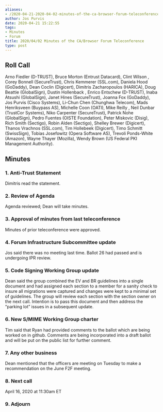 ```yaml
---
aliases:
- /2020-04-21-2020-04-02-minutes-of-the-ca-browser-forum-teleconference/
author: Jos Purvis
date: 2020-04-21 15:22:55
tags:
- Minutes
- Forum
title: 2020/04/02 Minutes of the CA/Browser Forum Teleconference
type: post
---
```


## Roll Call 

Arno Fiedler (D-TRUST), Bruce Morton (Entrust Datacard), Clint Wilson , Corey Bonnell (SecureTrust), Chris Kemmerer (SSL.com), Daniela Hood (GoDaddy), Dean Coclin (Digicert), Dimitris Zacharopoulos (HARICA), Doug Beattie (GlobalSign), Dustin Hollenback , Enrico Entschew (D-TRUST), Inaba Atsushi (GlobalSign), Janet Hines (SecureTrust), Joanna Fox (GoDaddy), Jos Purvis (Cisco Systems), Li-Chun Chen (Chunghwa Telecom), Mads Henriksveen (Buypass AS), Michelle Coon (OATI), Mike Reilly , Neil Dunbar (TrustCor Systems), Niko Carpenter (SecureTrust), Patrick Nohe (GlobalSign), Pedro Fuentes (OISTE Foundation), Peter Miskovic (Disig), Rich Smith (Sectigo), Robin Alden (Sectigo), Shelley Brewer (Digicert), Thanos Vrachnos (SSL.com), Tim Hollebeek (Digicert), Timo Schmitt (SwissSign), Tobias Josefowitz (Opera Software AS), Trevoli Ponds-White (Amazon), Wayne Thayer (Mozilla), Wendy Brown (US Federal PKI Management Authority).

## Minutes 

### 1. Anti-Trust Statement 

Dimitris read the statement.

### 2. Review of Agenda 

Agenda reviewed; Dean will take minutes.

### 3. Approval of minutes from last teleconference 

Minutes of prior teleconference were approved.

### 4. Forum Infrastructure Subcommittee update 

Jos said there was no meeting last time. Ballot 26 had passed and is undergoing IPR review.

### 5. Code Signing Working Group update 

Dean said the group combined the EV and BR guidelines into a single document and had assigned each section to a member for a sanity check to insure all migrations were captured and changes were kept to a minimal set of guidelines. The group will review each section with the section owner on the next call. Intention is to pass this document and then address the “parking lot” issues in a subsequent update.

### 6. New S/MIME Working Group charter 

Tim said that Ryan had provided comments to the ballot which are being worked on in github. Comments are being incorporated into a draft ballot and will be put on the public list for further comment.

### 7. Any other business 

Dean mentioned that the officers are meeting on Tuesday to make a recommendation on the June F2F meeting.

### 8. Next call 

April 16, 2020 at 11:30am ET

### 9. Adjourn
